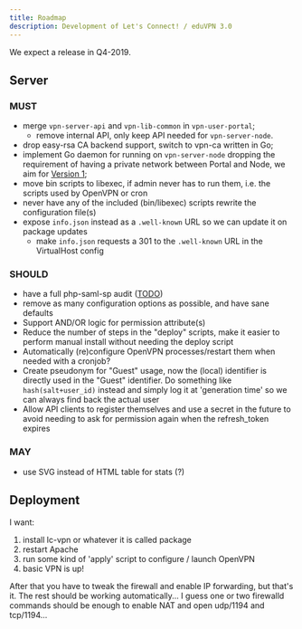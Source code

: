 ```yaml
---
title: Roadmap
description: Development of Let's Connect! / eduVPN 3.0
---
```


We expect a release in Q4-2019.

## Server

### MUST 

- merge `vpn-server-api` and `vpn-lib-common` in `vpn-user-portal`;
  - remove internal API, only keep API needed for `vpn-server-node`.
- drop easy-rsa CA backend support, switch to vpn-ca written in Go;
- implement Go daemon for running on `vpn-server-node` dropping the 
  requirement of having a private network between Portal and Node, we aim for
  [Version 1](https://github.com/letsconnectvpn/lc-daemon/blob/master/ROADMAP.md#version-1);
- move bin scripts to libexec, if admin never has to run them, i.e. the scripts
  used by OpenVPN or cron
- never have any of the included (bin/libexec) scripts rewrite the
  configuration file(s)
- expose `info.json` instead as a `.well-known` URL so we can update it on 
  package updates
  - make `info.json` requests a 301 to the `.well-known` URL in the VirtualHost 
    config

### SHOULD

- have a full php-saml-sp audit ([TODO](https://github.com/fkooman/php-saml-sp/blob/master/TODO.md))
- remove as many configuration options as possible, and have sane defaults
- Support AND/OR logic for permission attribute(s)
- Reduce the number of steps in the "deploy" scripts, make it easier to perform
  manual install without needing the deploy script
- Automatically (re)configure OpenVPN processes/restart them when needed with
  a cronjob?
- Create pseudonym for "Guest" usage, now the (local) identifier is directly 
  used in the "Guest" identifier. Do something like `hash(salt+user_id)` 
  instead and simply log it at 'generation time' so we can always find back the
  actual user
- Allow API clients to register themselves and use a secret in the future to
  avoid needing to ask for permission again when the refresh_token expires

### MAY

- use SVG instead of HTML table for stats (?)

## Deployment

I want:

1. install lc-vpn or whatever it is called package
2. restart Apache
3. run some kind of 'apply' script to configure / launch OpenVPN
4. basic VPN is up!

After that you have to tweak the firewall and enable IP forwarding, but that's
it. The rest should be working automatically... I guess one or two firewalld
commands should be enough to enable NAT and open udp/1194 and tcp/1194...
